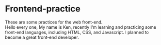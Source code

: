 # Frontend-practice
These are some practices for the web front-end.  
Hello every one,
My name is Ken, recently I'm learning and practicing some front-end languages, including HTML, CSS, and Javascript.
I planned to become a great front-end developer.
